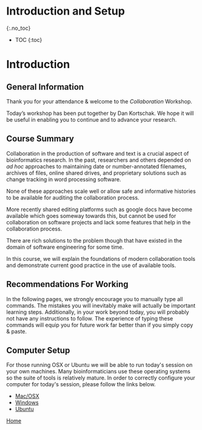 # Introduction and Setup
{:.no_toc}

* TOC
{:toc}

# Introduction

## General Information

Thank you for your attendance & welcome to the *Collaboration* Workshop.

Today’s workshop has been put together by Dan Kortschak.
We hope it will be useful in enabling you to continue and to advance your research.

## Course Summary

Collaboration in the production of software and text is a crucial aspect of bioinformatics research.
In the past, researchers and others depended on *ad hoc* approaches to maintaining date or number-annotated filenames,
archives of files, online shared drives, and proprietary solutions such as change tracking in word processing software.

None of these approaches scale well or allow safe and informative histories to be available for auditing the collaboration process.

More recently shared editing platforms such as google docs have become available which goes someway towards this,
but cannot be used for collaboration on software projects and lack some features that help in the collaboration process.

There are rich solutions to the problem though that have existed in the domain of software engineering for some time.

In this course, we will explain the foundations of modern collaboration tools and demonstrate current good practice in the use of available tools.

## Recommendations For Working

In the following pages, we strongly encourage you to manually type all commands.
The mistakes you will inevitably make will actually be important learning steps.
Additionally, in your work beyond today, you will probably not have any instructions to follow.
The experience of typing these commands will equip you for future work far better than if you simply copy & paste.

## Computer Setup

For those running OSX or Ubuntu we will be able to run today's session on your own machines.
Many bioinformaticians use these operating systems so the suite of tools is relatively mature.
In order to correctly configure your computer for today's session, please follow the links below.

- [Mac/OSX](../install/osxInstall)
- [Windows](../install/windowsInstall)
- [Ubuntu](../install/ubuntuInstall)


[Home](../)
